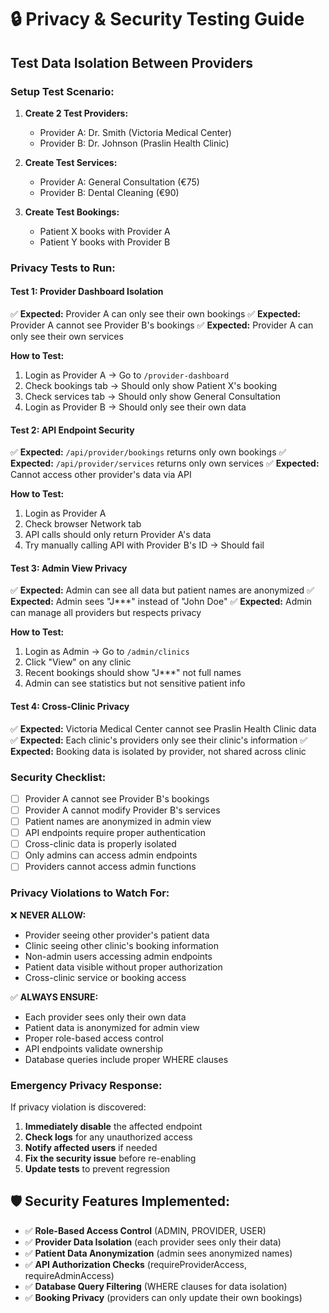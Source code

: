 # 🔒 Privacy & Security Testing Guide

## Test Data Isolation Between Providers

### **Setup Test Scenario:**

1. **Create 2 Test Providers:**
   - Provider A: Dr. Smith (Victoria Medical Center)
   - Provider B: Dr. Johnson (Praslin Health Clinic)

2. **Create Test Services:**
   - Provider A: General Consultation (€75)
   - Provider B: Dental Cleaning (€90)

3. **Create Test Bookings:**
   - Patient X books with Provider A
   - Patient Y books with Provider B

### **Privacy Tests to Run:**

#### **Test 1: Provider Dashboard Isolation**
✅ **Expected:** Provider A can only see their own bookings
✅ **Expected:** Provider A cannot see Provider B's bookings
✅ **Expected:** Provider A can only see their own services

**How to Test:**
1. Login as Provider A → Go to `/provider-dashboard`
2. Check bookings tab → Should only show Patient X's booking
3. Check services tab → Should only show General Consultation
4. Login as Provider B → Should only see their own data

#### **Test 2: API Endpoint Security**
✅ **Expected:** `/api/provider/bookings` returns only own bookings
✅ **Expected:** `/api/provider/services` returns only own services
✅ **Expected:** Cannot access other provider's data via API

**How to Test:**
1. Login as Provider A
2. Check browser Network tab
3. API calls should only return Provider A's data
4. Try manually calling API with Provider B's ID → Should fail

#### **Test 3: Admin View Privacy**
✅ **Expected:** Admin can see all data but patient names are anonymized
✅ **Expected:** Admin sees "J***" instead of "John Doe"
✅ **Expected:** Admin can manage all providers but respects privacy

**How to Test:**
1. Login as Admin → Go to `/admin/clinics`
2. Click "View" on any clinic
3. Recent bookings should show "J***" not full names
4. Admin can see statistics but not sensitive patient info

#### **Test 4: Cross-Clinic Privacy**
✅ **Expected:** Victoria Medical Center cannot see Praslin Health Clinic data
✅ **Expected:** Each clinic's providers only see their clinic's information
✅ **Expected:** Booking data is isolated by provider, not shared across clinic

### **Security Checklist:**

- [ ] Provider A cannot see Provider B's bookings
- [ ] Provider A cannot modify Provider B's services
- [ ] Patient names are anonymized in admin view
- [ ] API endpoints require proper authentication
- [ ] Cross-clinic data is properly isolated
- [ ] Only admins can access admin endpoints
- [ ] Providers cannot access admin functions

### **Privacy Violations to Watch For:**

❌ **NEVER ALLOW:**
- Provider seeing other provider's patient data
- Clinic seeing other clinic's booking information
- Non-admin users accessing admin endpoints
- Patient data visible without proper authorization
- Cross-clinic service or booking access

✅ **ALWAYS ENSURE:**
- Each provider sees only their own data
- Patient data is anonymized for admin view
- Proper role-based access control
- API endpoints validate ownership
- Database queries include proper WHERE clauses

### **Emergency Privacy Response:**

If privacy violation is discovered:
1. **Immediately disable** the affected endpoint
2. **Check logs** for any unauthorized access
3. **Notify affected users** if needed
4. **Fix the security issue** before re-enabling
5. **Update tests** to prevent regression

## 🛡️ **Security Features Implemented:**

- ✅ **Role-Based Access Control** (ADMIN, PROVIDER, USER)
- ✅ **Provider Data Isolation** (each provider sees only their data)
- ✅ **Patient Data Anonymization** (admin sees anonymized names)
- ✅ **API Authorization Checks** (requireProviderAccess, requireAdminAccess)
- ✅ **Database Query Filtering** (WHERE clauses for data isolation)
- ✅ **Booking Privacy** (providers can only update their own bookings)
